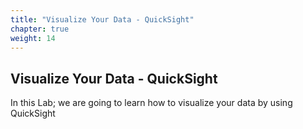```yaml
---
title: "Visualize Your Data - QuickSight"
chapter: true
weight: 14
---
```


## Visualize Your Data - QuickSight

<!-- ![EKS](images/welcome.png) -->

In this Lab; we are going to learn how to visualize your data by using QuickSight


